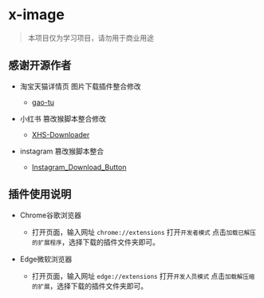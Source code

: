 # x-image

> 本项目仅为学习项目，请勿用于商业用途

## 感谢开源作者

- 淘宝天猫详情页 图片下载插件整合修改
  + [gao-tu](https://gitee.com/cjmf/gao-tu)

- 小红书 篡改猴脚本整合修改
  + [XHS-Downloader](https://github.com/JoeanAmier/XHS-Downloader)

- instagram 篡改猴脚本整合
  + [Instagram_Download_Button](https://github.com/y252328/Instagram_Download_Button)


## 插件使用说明

- Chrome谷歌浏览器
  + 打开页面，输入网址 `chrome://extensions` 打开`开发者模式` 点击`加载已解压的扩展程序`，选择下载的插件文件夹即可。

- Edge微软浏览器
  + 打开页面，输入网址 `edge://extensions` 打开`开发人员模式` 点击`加载解压缩的扩展`，选择下载的插件文件夹即可。
